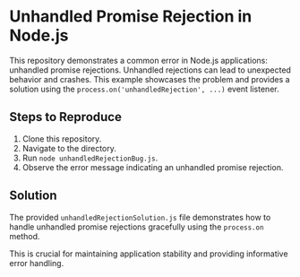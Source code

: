 # Unhandled Promise Rejection in Node.js

This repository demonstrates a common error in Node.js applications: unhandled promise rejections.  Unhandled rejections can lead to unexpected behavior and crashes. This example showcases the problem and provides a solution using the `process.on('unhandledRejection', ...)` event listener.

## Steps to Reproduce

1. Clone this repository.
2. Navigate to the directory.
3. Run `node unhandledRejectionBug.js`.
4. Observe the error message indicating an unhandled promise rejection.

## Solution

The provided `unhandledRejectionSolution.js` file demonstrates how to handle unhandled promise rejections gracefully using the `process.on` method.

This is crucial for maintaining application stability and providing informative error handling.